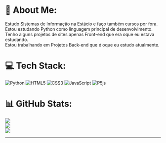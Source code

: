 # 💫 About Me:
Estudo Sistemas de Informação na Estácio e faço também cursos por fora.<br>Estou estudando Python como linguagem principal de desenvolvimento.<br>Tenho alguns projetos de sites apenas Front-end que era oque eu estava estudando.<br>Estou trabalhando em Projetos Back-end que é oque eu estudo atualmente.<br>


# 💻 Tech Stack:
![Python](https://img.shields.io/badge/python-3670A0?style=for-the-badge&logo=python&logoColor=ffdd54) ![HTML5](https://img.shields.io/badge/html5-%23E34F26.svg?style=for-the-badge&logo=html5&logoColor=white) ![CSS3](https://img.shields.io/badge/css3-%231572B6.svg?style=for-the-badge&logo=css3&logoColor=white) ![JavaScript](https://img.shields.io/badge/javascript-%23323330.svg?style=for-the-badge&logo=javascript&logoColor=%23F7DF1E) ![P5js](https://img.shields.io/badge/p5.js-ED225D?style=for-the-badge&logo=p5.js&logoColor=FFFFFF)
# 📊 GitHub Stats:
![](https://github-readme-stats.vercel.app/api?username=@nak-su-blue&theme=nightowl&hide_border=false&include_all_commits=false&count_private=false)<br/>
![](https://github-readme-streak-stats.herokuapp.com/?user=@nak-su-blue&theme=nightowl&hide_border=false)<br/>
![](https://github-readme-stats.vercel.app/api/top-langs/?username=@nak-su-blue&theme=nightowl&hide_border=false&include_all_commits=false&count_private=false&layout=compact)


---

